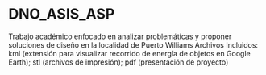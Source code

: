 # DNO_ASIS_ASP
Trabajo académico enfocado en analizar problemáticas y proponer soluciones de diseño en la localidad de Puerto Williams
Archivos Incluidos: kml (extensión para visualizar recorrido de energía de objetos en Google Earth); stl (archivos de impresión); pdf (presentación de proyecto)
